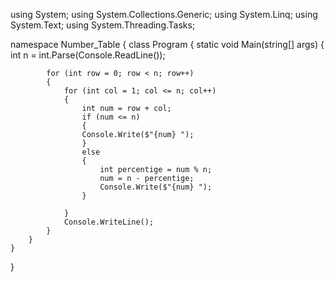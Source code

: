 using System;
using System.Collections.Generic;
using System.Linq;
using System.Text;
using System.Threading.Tasks;

namespace Number_Table
{
    class Program
    {
        static void Main(string[] args)
        {
            int n = int.Parse(Console.ReadLine());
            

            for (int row = 0; row < n; row++)
            {
                for (int col = 1; col <= n; col++)
                {
                    int num = row + col;
                    if (num <= n)
                    {
                    Console.Write($"{num} ");
                    }
                    else
                    {
                        int percentige = num % n;
                        num = n - percentige;
                        Console.Write($"{num} ");
                    }

                }
                Console.WriteLine();
            }
        }
    }
}
